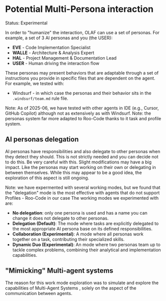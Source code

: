 # Potential Multi-Persona interaction
Status: Experimental

In order to "humanize" the interaction, OLAF can use a set of personas. For example, a set of 3 AI personas and you (the USER):
- **EVE** - Code Implementation Specialist
- **WALLE** - Architecture & Analysis Expert
- **HAL** - Project Management & Documentation Lead
- **USER** - Human driving the interaction flow

These personas may present behaviors that are adaptable through a set of instructions you provide in specific files that are dependent on the agent.
For example, we tested with:
- Windsurf - in which case the personas and their behavior sits in the `.windsurf/team.md` rule file.

Note: As of 2025-06, we have tested with other agents in IDE (e.g., Cursor, GitHub Copilot) although not as extensively as with Windsurf.
Note: the personas system far more adapted to Roo-Code thanks to it task and profile system.

## AI personas delegation
AI personas have responsibilities and also delegate to other personas when they detect they should. This is not strictly needed and you can decide not to do this. Be very careful with this. Slight modifications may have a big impact. Like the personas may start working on their own or delegating in between themselves. While this may appear to be a good idea, the exploration of this aspect is still ongoing.


Note: we have expermented with several working modes, but we found that the "delegation" mode is the most effective with agents that do not support Profiles - Roo-Code in our case
The working modes we experimented with are:
- **No delegation**: only one persona is used and has a name you can change it does not delegate to other personas.
- **Delegation (Default)**: The mode where tasks are explicitly delegated to the most appropriate AI persona base on its defined responsibilities.
- **Collaboration (Experimental)**: A mode where all personas  work together on a task, contributing their specialized skills.
- **Dynamic Duo (Experimental)**: An  mode where two personas team up to tackle complex problems, combining their analytical and implementation capabilities.

## "Mimicking" Multi-agent systems
The reason for this work mode exploration was to simulate and explore the capabilities of Multi-Agent Systems , solely on the aspect of the communication between agents.
